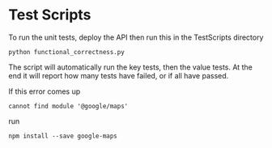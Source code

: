 # Test Scripts



To run the unit tests, deploy the API then run this in the TestScripts directory
```
python functional_correctness.py
```

The script will automatically run the key tests, then the value tests. At the end it will report how many tests have failed, or if all have passed.



If this error comes up

```
cannot find module '@google/maps'
```

run

```
npm install --save google-maps 
```
